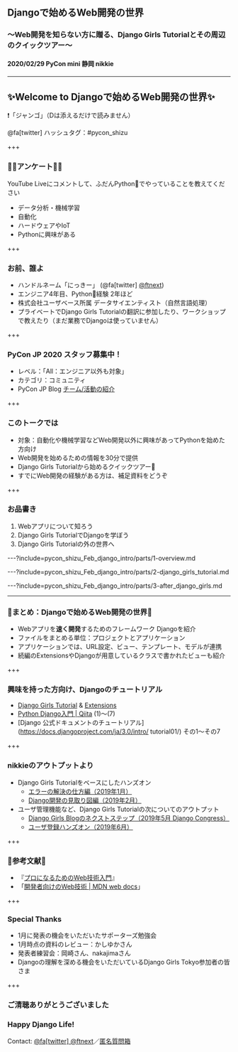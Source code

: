 ## Djangoで始めるWeb開発の世界
### 〜Web開発を知らない方に贈る、Django Girls Tutorialとその周辺のクイックツアー〜
#### 2020/02/29 PyCon mini 静岡 nikkie

---

## ✨Welcome to Djangoで始めるWeb開発の世界✨

❗️「ジャンゴ」（Dは添えるだけで読みません）

@fa[twitter] ハッシュタグ：#pycon_shizu

+++

### 🙋‍♀️アンケート🙋‍♂️

YouTube Liveにコメントして、ふだんPython🐍でやっていることを教えてください

- データ分析・機械学習
- 自動化
- ハードウェアやIoT
- Pythonに興味がある

+++

### お前、誰よ

- ハンドルネーム「にっきー」 (@fa[twitter] [@ftnext](https://twitter.com/ftnext))
- エンジニア4年目、Python🐍経験 2年ほど
- 株式会社ユーザベース所属 データサイエンティスト（自然言語処理）
- プライベートでDjango Girls Tutorialの翻訳に参加したり、ワークショップで教えたり（まだ業務でDjangoは使っていません）

+++

### PyCon JP 2020 スタッフ募集中！

- レベル：「All：エンジニア以外も対象」
- カテゴリ：コミュニティ
- PyCon JP Blog [チーム/活動の紹介](https://pyconjp.blogspot.com/2020/02/pyconjp2020-team.html)

+++

### このトークでは

- 対象：自動化や機械学習などWeb開発以外に興味があってPythonを始めた方向け
- Web開発を始めるための情報を30分で提供
- Django Girls Tutorialから始めるクイックツアー🎫
- すでにWeb開発の経験がある方は、補足資料をどうぞ

+++

### お品書き

1. Webアプリについて知ろう
2. Django Girls TutorialでDjangoを学ぼう
3. Django Girls Tutorialの外の世界へ

---?include=pycon_shizu_Feb_django_intro/parts/1-overview.md

---?include=pycon_shizu_Feb_django_intro/parts/2-django_girls_tutorial.md

---?include=pycon_shizu_Feb_django_intro/parts/3-after_django_girls.md

---

### 📌まとめ：Djangoで始めるWeb開発の世界📌

- Webアプリを**速く開発**するためのフレームワーク Djangoを紹介
- ファイルをまとめる単位：プロジェクトとアプリケーション
- アプリケーションでは、URL設定、ビュー、テンプレート、モデルが連携
- 続編のExtensionsやDjangoが用意しているクラスで書かれたビューも紹介

+++

### 興味を持った方向け、Djangoのチュートリアル

- [Django Girls Tutorial](https://tutorial.djangogirls.org/ja/) & [Extensions](https://tutorial-extensions.djangogirls.org/ja/)
- [Python Django入門 | Qiita](https://qiita.com/kaki_k/items/511611cadac1d0c69c54) (1)〜(7)
- [Django 公式ドキュメントのチュートリアル](https://docs.djangoproject.com/ja/3.0/intro/ tutorial01/) その1〜その7

+++

### nikkieのアウトプットより

- Django Girls Tutorialをベースにしたハンズオン
  - [エラーの解決の仕方編（2019年1月）](https://gitpitch.com/ftnext/2019_slides/master?p=elv_Jan_django_errorfriends)
  - [Django開発の見取り図編（2019年2月）](https://gitpitch.com/ftnext/2019_slides/master?p=elv_Feb_django_developcompass)
- ユーザ管理機能など、Django Girls Tutorialの次についてのアウトプット
  - [Django Girls Blogのネクストステップ（2019年5月 Django Congress）](https://gitpitch.com/ftnext/2019_slides/master?p=django_congress_2019_blog_next_step)
  - [ユーザ登録ハンズオン（2019年6月）](https://gitpitch.com/ftnext/2019_slides/master?p=django_girls_Jun_user_register_handson)

+++

### 📗参考文献📗

- 『[プロになるためのWeb技術入門](https://gihyo.jp/book/2010/978-4-7741-4235-7)』
- 「[開発者向けのWeb技術 | MDN web docs](https://developer.mozilla.org/ja/docs/Web)」

+++

### Special Thanks

- 1月に発表の機会をいただいたサポーターズ勉強会
- 1月時点の資料のレビュー：かしゆかさん
- 発表者練習会：岡崎さん、nakajimaさん
- Djangoの理解を深める機会をいただいているDjango Girls Tokyo参加者の皆さま

+++

### ご清聴ありがとうございました
### Happy Django Life!

Contact: [@fa[twitter] @ftnext](https://twitter.com/ftnext)／[匿名質問箱](https://peing.net/ja/ftnext)

